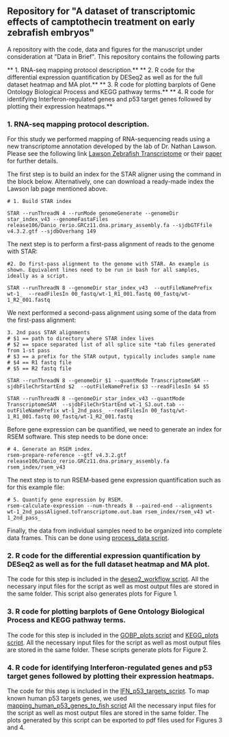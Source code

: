 ## Repository for "A dataset of transcriptomic effects of camptothecin treatment on early zebrafish embryos"

A repository with the code, data and figures for the manuscript under consideration at "Data in Brief".
This repository contains the following parts 

** 1. RNA-seq mapping protocol description.**
** 2. R code for the differential expression quantification by DESeq2 as well as for the full dataset heatmap and MA plot.**
** 3. R code for plotting barplots of Gene Ontology Biological Process and KEGG pathway terms.**
** 4. R code for identifying Interferon-regulated genes and p53 target genes followed by plotting their expression heatmaps.**



### 1. RNA-seq mapping protocol description.

For this study we performed mapping of RNA-sequencing reads using a new transcriptome annotation developed by the lab of Dr. Nathan Lawson.
Please see the following link [Lawson Zebrafish Transcriptome](https://www.umassmed.edu/lawson-lab/reagents/zebrafish-transcriptome/) or their [paper](https://elifesciences.org/articles/55792) for further details.

The first step is to build an index for the STAR aligner using the command in the block below. Alternatively, one can download a ready-made index the Lawson lab page mentioned above.

```
# 1. Build STAR index

STAR --runThreadN 4 --runMode genomeGenerate --genomeDir star_index_v43 --genomeFastaFiles release106/Danio_rerio.GRCz11.dna.primary_assembly.fa --sjdbGTFfile v4.3.2.gtf --sjdbOverhang 149

```

The next step is to perform a first-pass alignment of reads to the genome with STAR:
```
#2. Do first-pass alignment to the genome with STAR. An example is shown. Equivalent lines need to be run in bash for all samples, ideally as a script.

STAR --runThreadN 8 --genomeDir star_index_v43  --outFileNamePrefix wt-1_  --readFilesIn 00_fastq/wt-1_R1_001.fastq 00_fastq/wt-1_R2_001.fastq
```

We next performed a second-pass alignment using some of the data from the first-pass alignment:
```
3. 2nd pass STAR alignments
# $1 == path to directory where STAR index lives
# $2 == space separated list of all splice site *tab files generated from 1-st pass
# $3 == a prefix for the STAR output, typically includes sample name
# $4 == R1 fastq file
# $5 == R2 fastq file

STAR --runThreadN 8 --genomeDir $1 --quantMode TranscriptomeSAM --sjdbFileChrStartEnd $2  --outFileNamePrefix $3 --readFilesIn $4 $5

STAR --runThreadN 8 --genomeDir star_index_v43 --quantMode TranscriptomeSAM  --sjdbFileChrStartEnd wt-1_SJ.out.tab --outFileNamePrefix wt-1_2nd_pass_ --readFilesIn 00_fastq/wt-1_R1_001.fastq 00_fastq/wt-1_R2_001.fastq
```

Before gene expression can be quantified, we need to generate an index for RSEM software. This step needs to be done once:
```
# 4. Generate an RSEM index.
rsem-prepare-reference --gtf v4.3.2.gtf release106/Danio_rerio.GRCz11.dna.primary_assembly.fa rsem_index/rsem_v43
```

The next step is to run RSEM-based gene expression quantification such as for this example file:

```
# 5. Quantify gene expression by RSEM.
rsem-calculate-expression --num-threads 8 --paired-end --alignments wt-1_2nd_passAligned.toTranscriptome.out.bam rsem_index/rsem_v43 wt-1_2nd_pass_
```

Finally, the data from individual samples need to be organized into complete data frames. This can be done using [process_data script](https://github.com/SergeyPry/CPT_RNA-seq_zebrafish_paper/tree/main/R_utils/process_data.R).


### 2. R code for the differential expression quantification by DESeq2 as well as for the full dataset heatmap and MA plot.
The code for this step is included in the [deseq2_workflow script](https://github.com/SergeyPry/CPT_RNA-seq_zebrafish_paper/tree/main/1_DiffExpr_code/deseq2_workflow.R). All the necessary input files for the script as well as most output files are stored in the same folder. This script also generates plots for Figure 1.

### 3. R code for plotting barplots of Gene Ontology Biological Process and KEGG pathway terms.
The code for this step is included in the [GOBP_plots script](https://github.com/SergeyPry/CPT_RNA-seq_zebrafish_paper/tree/main/2_GOBP-KEGG_plots/GOBP_plots.R) and [KEGG_plots script](https://github.com/SergeyPry/CPT_RNA-seq_zebrafish_paper/tree/main/2_GOBP-KEGG_plots/KEGG_plots.R). All the necessary input files for the script as well as most output files are stored in the same folder. These scripts generate plots for Figure 2.

### 4. R code for identifying Interferon-regulated genes and p53 target genes followed by plotting their expression heatmaps.
The code for this step is included in the [IFN_p53_targets_script](https://github.com/SergeyPry/CPT_RNA-seq_zebrafish_paper/tree/main/3_IRG-p53-targets_plots/IFN_p53_targets_script.R). To map known human p53 targets genes, we used [mapping_human_p53_genes_to_fish script](https://github.com/SergeyPry/CPT_RNA-seq_zebrafish_paper/tree/main/3_IRG-p53-targets_plots/mapping_human_p53_genes_to_fish.R)  All the necessary input files for the script as well as most output files are stored in the same folder. The plots generated by this script can be exported to pdf files used for Figures 3 and 4.







